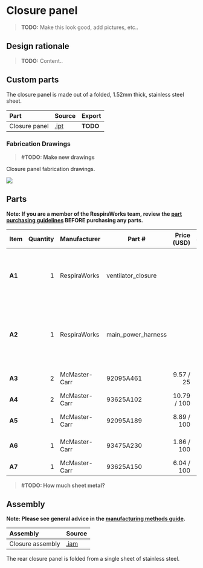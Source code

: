 # Closure panel

> **TODO:** Make this look good, add pictures, etc..

## Design rationale

> **TODO:** Content..

## Custom parts

The closure panel is made out of a folded, 1.52mm thick, stainless steel sheet.

| Part  | Source | Export |
|:------|:-------|---|
| Closure panel  | [.ipt](closure_panel.ipt)     | **TODO** |

### Fabrication Drawings

>**#TODO: Make new drawings**

Closure panel fabrication drawings.

 ![](images/fab_drawing_6.png)

## Parts

**Note: If you are a member of the RespiraWorks team, review the [part purchasing guidelines][ppg]
BEFORE purchasing any parts.**

[ppg]: ../purchasing_guidelines.md

| Item  | Quantity | Manufacturer  | Part #                   | Price (USD) | Sources[*][ppg]| Notes |
| ----- |---------:| ------------- | ------------------------ | -----------:|:------------:|:------|
|**A1** | 1        | RespiraWorks  | ventilator_closure       |             | [Rw][a1rw]   | Ventilator closure (back panel), bent sheet metal |
|**A2** | 1        | RespiraWorks  | main_power_harness       |             | [Rw][a2rw]   | Main power wire harness, with 4pin DIN female plug |
|**A3** | 2        | McMaster-Carr | 92095A461                | 9.57 / 25   | [C][a3mcmc]  | M2.5 screw, 12mm |
|**A4** | 2        | McMaster-Carr | 93625A102                | 10.79 / 100 | [C][a4mcmc]  | M2.5 locknut |
|**A5** | 1        | McMaster-Carr | 92095A189                | 8.89 / 100  | [C][a5mcmc]  | M4 screw, 8mm |
|**A6** | 1        | McMaster-Carr | 93475A230                | 1.86 / 100  | [C][a6mcmc]  | M4 washer, 9mm OD |
|**A7** | 1        | McMaster-Carr | 93625A150                | 6.04 / 100  | [C][a7mcmc]  | M4 locknut |

[a1rw]:    #custom-parts
[a2rw]:    ../wiring/README.md#main-power
[a3mcmc]:  https://www.mcmaster.com/92095A461/
[a4mcmc]:  https://www.mcmaster.com/93625A102/
[a5mcmc]: https://www.mcmaster.com/92095A189/
[a6mcmc]: https://www.mcmaster.com/93475A230/
[a7mcmc]: https://www.mcmaster.com/93625A150/

>**#TODO: How much sheet metal?**

## Assembly

**Note: Please see general advice in the [manufacturing methods guide](../methods).**

| Assembly | Source |
|:---------|:-------|
| Closure assembly         | [.iam](closure_assembly.iam) |

The rear closure panel is folded from a single sheet of stainless steel.
